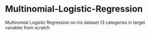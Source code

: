# Multinomial-Logistic-Regression
Multinomial Logistic Regression on iris dataset (3 categories in target variable) from scratch
